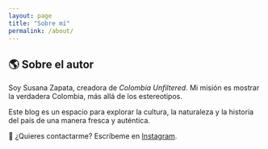 ```yaml
---
layout: page
title: "Sobre mí"
permalink: /about/
---
```


## 🌎 Sobre el autor  

Soy Susana Zapata, creadora de *Colombia Unfiltered*. Mi misión es mostrar la verdadera Colombia, más allá de los estereotipos.  

Este blog es un espacio para explorar la cultura, la naturaleza y la historia del país de una manera fresca y auténtica.  

📩 ¿Quieres contactarme? Escríbeme en [Instagram](https://www.instagram.com/susyzapata98).
